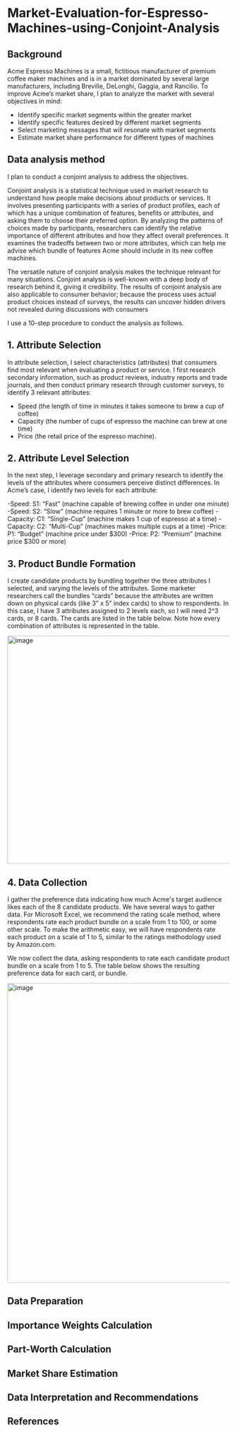 # Market-Evaluation-for-Espresso-Machines-using-Conjoint-Analysis

## Background

Acme Espresso Machines is a small, fictitious manufacturer of premium coffee maker machines and is in a market dominated by
several large manufacturers, including Breville, DeLonghi, Gaggia, and Rancilio. To improve Acme’s market share, I plan to analyze the market with several objectives in mind:

- Identify specific market segments within the greater market
- Identify specific features desired by different market segments
- Select marketing messages that will resonate with market segments
- Estimate market share performance for different types of machines

## Data analysis method

I plan to conduct a conjoint analysis to address the objectives. 

Conjoint analysis is a statistical technique used in market research to understand how people make decisions about products or services. It involves presenting participants with a series of product profiles, each of which has a unique combination of features, benefits or attributes, and asking them to choose their preferred option. By analyzing the patterns of choices made by participants, researchers can identify the relative importance of different attributes and how they affect overall preferences. It examines the tradeoffs between two or more attributes, which can help me advise which bundle of features Acme should include in its new coffee machines.  

The versatile nature of conjoint analysis makes the technique relevant for many situations. Conjoint analysis is well-known with a deep body of research behind it, giving it credibility. The results of conjoint analysis are also applicable to consumer behavior; because the process uses actual product choices instead of surveys, the results can uncover hidden drivers not revealed during discussions with consumers

I use a 10-step procedure to conduct the analysis as follows. 

## 1. Attribute Selection

In attribute selection, I select characteristics (attributes) that consumers find most relevant when evaluating a product or service. I first research secondary information, such as product reviews, industry reports and trade journals, and then conduct primary research through customer surveys, to identify 3 relevant attributes:

- Speed (the length of time in minutes it takes someone to brew a cup of coffee)
- Capacity (the number of cups of espresso the machine can brew at one time) 
- Price (the retail price of the espresso machine).

## 2. Attribute Level Selection

In the next step, I leverage secondary and primary research to identify the levels of the attributes where consumers perceive distinct differences. In Acme’s case, I identify two levels for each attribute: 

-Speed: S1: “Fast” (machine capable of brewing coffee in under one minute)
-Speed: S2: “Slow” (machine requires 1 minute or more to brew coffee)
-Capacity: C1: “Single-Cup” (machine makes 1 cup of espresso at a time)
-Capacity: C2: “Multi-Cup” (machines makes multiple cups at a time)
-Price: P1: “Budget” (machine price under $300)
-Price: P2: “Premium” (machine price $300 or more)

## 3. Product Bundle Formation

I create candidate products by bundling together the three attributes I selected, and varying the levels of the attributes. Some marketer researchers call the bundles “cards” because the attributes are written down on physical cards (like 3” x 5” index cards) to show to respondents. In this case, I have 3 attributes assigned to 2 levels each, so I will need 2^3 cards, or 8 cards. The cards are listed in the table below. Note how every combination of attributes is represented in the table.

<img width="516" alt="image" src="https://user-images.githubusercontent.com/113878059/227751954-183001a5-2235-4d37-bee8-6d2acc807db6.png">

## 4. Data Collection 

I gather the preference data indicating how much Acme's target audience likes each of the 8 candidate products. We have several ways to gather data. For Microsoft Excel, we recommend the rating scale method, where respondents rate each product bundle on a scale from 1 to 100, or some other scale. To make the arithmetic easy, we will have respondents rate each product on a scale of 1 to 5, similar to the ratings methodology used by Amazon.com. 

We now collect the data, asking respondents to rate each candidate product bundle on a scale from 1 to 5. The table below shows the resulting preference data for each card, or bundle.

<img width="678" alt="image" src="https://user-images.githubusercontent.com/113878059/227753711-7db8003b-67a1-4fdc-8aed-1418f15bc3bc.png">

## Data Preparation

## Importance Weights Calculation

## Part-Worth Calculation

## Market Share Estimation

## Data Interpretation and Recommendations

## References
